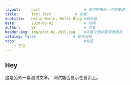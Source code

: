 ```yaml
---
layout:     post                    # 使用的布局（不需要改）
title:      Test Test           # 标题 
subtitle:   Hello World, Hello Blog #副标题
date:       2020-02-02              # 时间
author:     BY                      # 作者
header-img: img/post-bg-2015.jpg    #这篇文章标题背景图片
catalog: false                 # 是否归档
tags:                               #标签
    - 生活
---
```


## Hey
这是另外一篇测试文章。
测试能否显示在首页上。
